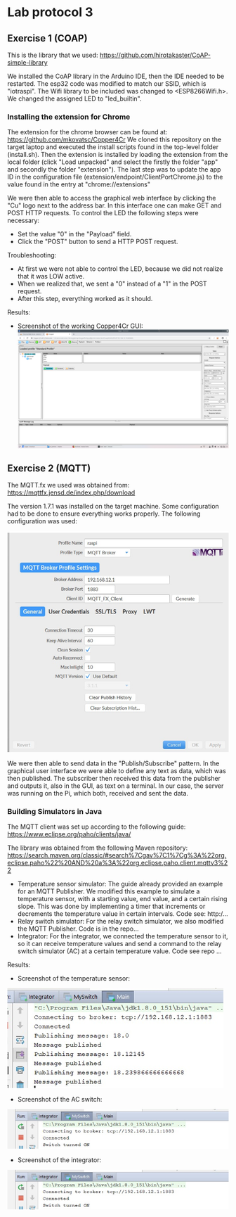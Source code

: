 # Lab protocol 3

## Exercise 1 (COAP)

This is the library that we used: https://github.com/hirotakaster/CoAP-simple-library

We installed the CoAP library in the Arduino IDE, then the IDE needed to be restarted. The esp32 code was modified to match our SSID, which is "iotraspi". The Wifi library to be included was changed to <ESP8266Wifi.h>. We changed the assigned LED to "led_builtin".

### Installing the extension for Chrome

The extension for the chrome browser can be found at: https://github.com/mkovatsc/Copper4Cr
We cloned this repository on the target laptop and executed the install scripts found in the top-level folder (install.sh). Then the extension is installed by loading the extension from the local folder (click "Load unpacked" and select the firstly the folder "app" and secondly the folder "extension"). The last step was to update the app ID in the configuration file (extension/endpoint/ClientPortChrome.js) to the value found in the entry at "chrome://extensions"

We were then able to access the graphical web interface by clicking the "Cu" logo next to the address bar. In this interface one can make GET and POST HTTP requests. To control the LED the following steps were necessary:
- Set the value "0" in the "Payload" field.
- Click the "POST" button to send a HTTP POST request.

Troubleshooting:
- At first we were not able to control the LED, because we did not realize that it was LOW active.
- When we realized that, we sent a "0" instead of a "1" in the POST request.
- After this step, everything worked as it should.

Results:
- Screenshot of the working Copper4Cr GUI:
![Copper4Cr_gui](https://github.com/scratcher221/iot_portfolio/blob/master/team/3/images/chrome_extension.png)

## Exercise 2 (MQTT)

The MQTT.fx we used was obtained from: https://mqttfx.jensd.de/index.php/download

The version 1.7.1 was installed on the target machine. Some configuration had to be done to ensure everything works properly. The following configuration was used:

![mqttfx_configuration](https://github.com/scratcher221/iot_portfolio/blob/master/team/images/mqttfx_configuration.jpg)

We were then able to send data in the "Publish/Subscribe" pattern. In the graphical user interface we were able to define any text as data, which was then published. The subscriber then received this data from the publisher and outputs it, also in the GUI, as text on a terminal. In our case, the server was running on the Pi, which both, received and sent the data.

### Building Simulators in Java

The MQTT client was set up according to the following guide: https://www.eclipse.org/paho/clients/java/

The library was obtained from the following Maven repository: https://search.maven.org/classic/#search%7Cgav%7C1%7Cg%3A%22org.eclipse.paho%22%20AND%20a%3A%22org.eclipse.paho.client.mqttv3%22

- Temperature sensor simulator:
The guide already provided an example for an MQTT Publisher. We modified this example to simulate a temperature sensor, with a starting value, end value, and a certain rising slope. This was done by implementing a timer that increments or decrements the temperature value in certain intervals. Code see: http:/...
- Relay switch simulator:
For the relay switch simulator, we also modified the MQTT Publisher. Code is in the repo...
- Integrator:
For the integrator, we connected the temperature sensor to it, so it can receive temperature values and send a command to the relay switch simulator (AC) at a certain temperature value. Code see repo ...

Results:
- Screenshot of the temperature sensor:

![temp_sensor](https://github.com/scratcher221/iot_portfolio/blob/master/team/3/images/temperature_sensor.jpeg)

- Screenshot of the AC switch:

![ac_switch](https://github.com/scratcher221/iot_portfolio/blob/master/team/3/images/AC_switch.jpeg)

- Screenshot of the integrator:

![integrator](https://github.com/scratcher221/iot_portfolio/blob/master/team/3/images/AC_switch.jpeg)

